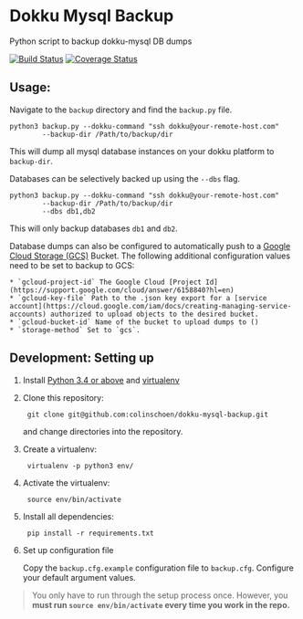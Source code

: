 Dokku Mysql Backup
==============

Python script to backup dokku-mysql DB dumps

[![Build Status](https://travis-ci.org/colinschoen/dokku-mysql-backup.svg?branch=master)](https://travis-ci.org/colinschoen/dokku-mysql-backup)
[![Coverage Status](https://coveralls.io/repos/github/colinschoen/dokku-mysql-backup/badge.svg?branch=master)](https://coveralls.io/github/colinschoen/dokku-mysql-backup?branch=master)

Usage:
---------

Navigate to the `backup` directory and find the `backup.py` file. 

	python3 backup.py --dokku-command "ssh dokku@your-remote-host.com"
			--backup-dir /Path/to/backup/dir

This will dump all mysql database instances on your dokku platform to `backup-dir`. 

Databases can be selectively backed up using the `--dbs` flag.

	python3 backup.py --dokku-command "ssh dokku@your-remote-host.com"
			--backup-dir /Path/to/backup/dir
			--dbs db1,db2
This will only backup databases `db1` and `db2`. 

Database dumps can also be configured to automatically push to a [Google Cloud Storage (GCS)](https://cloud.google.com/storage/) Bucket. The following additional configuration values need to be set to backup to GCS:

	* `gcloud-project-id` The Google Cloud [Project Id](https://support.google.com/cloud/answer/6158840?hl=en)
	* `gcloud-key-file` Path to the .json key export for a [service account](https://cloud.google.com/iam/docs/creating-managing-service-accounts) authorized to upload objects to the desired bucket. 
	* `gcloud-bucket-id` Name of the bucket to upload dumps to ()
	* `storage-method` Set to `gcs`.


Development: Setting up
----------

1. Install [Python 3.4 or above](https://www.python.org/downloads/) and
   [virtualenv](https://virtualenv.pypa.io/en/latest/installation.html)
2. Clone this repository:

        git clone git@github.com:colinschoen/dokku-mysql-backup.git

    and change directories into the repository.

3. Create a virtualenv:

        virtualenv -p python3 env/

4. Activate the virtualenv:

        source env/bin/activate

5. Install all dependencies:

        pip install -r requirements.txt

6. Set up configuration file

    Copy the `backup.cfg.example` configuration file to `backup.cfg`. Configure your default argument values.

> You only have to run through the setup process once. However, you **must run
> `source env/bin/activate` every time you work in the repo.**
